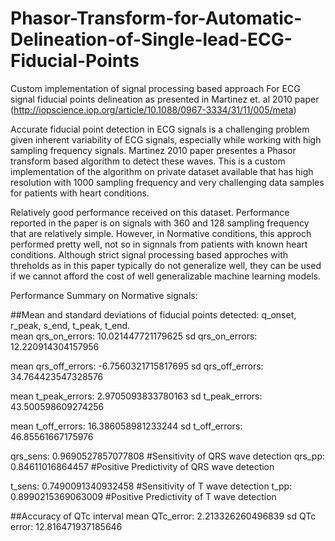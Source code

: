 # Phasor-Transform-for-Automatic-Delineation-of-Single-lead-ECG-Fiducial-Points

Custom implementation of signal processing based approach For ECG signal fiducial points delineation as presented in Martinez et. al 2010 paper (http://iopscience.iop.org/article/10.1088/0967-3334/31/11/005/meta)

Accurate fiducial point detection in ECG signals is a challenging problem given inherent variability of ECG signals, especially while working with high sampling frequency signals. Martinez 2010 paper presentes a Phasor transform based algorithm to detect these waves. This is a custom implementation of the algorithm on private dataset available that has high resolution with 1000 sampling frequency and very challenging data samples for patients with heart conditions.

Relatively good performance received on this dataset. Performance reported in the paper is on signals with 360 and 128 sampling frequency that are relatively simple. However, in Normative conditions, this approch performed pretty well, not so in signnals from patients with known heart conditions. Although strict signal processing based approches with threholds as in this paper typically do not generalize well, they can be used if we cannot afford the cost of well generalizable machine learning models.

Performance Summary on Normative signals:

##Mean and standard deviations of fiducial points detected: q_onset, r_peak, s_end, t_peak, t_end.  
mean qrs_on_errors:  10.021447721179625
sd qrs_on_errors:  12.220914304157956

mean qrs_off_errors:  -6.7560321715817695
sd qrs_off_errors:  34.764423547328576

mean t_peak_errors:  2.9705093833780163
sd t_peak_errors:  43.500598609274256

mean t_off_errors:  16.386058981233244
sd t_off_errors:  46.85561667175976

qrs_sens:  0.9690527857077808  #Sensitivity of QRS wave detection
qrs_pp:  0.84611016864457      #Positive Predictivity of QRS wave detection

t_sens:  0.7490091340932458    #Sensitivity of T wave detection
t_pp:  0.8990215369063009      #Positive Predictivity of T wave detection

##Accuracy of QTc interval
mean QTc_error:  2.213326260496839
sd QTc error:  12.816471937185646
